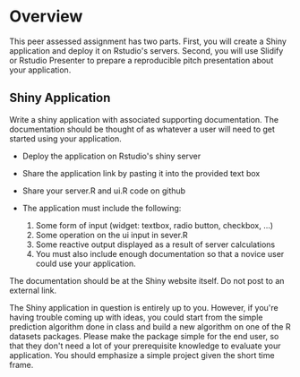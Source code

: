 # Overview

This peer assessed assignment has two parts. First, you will create a Shiny application and deploy it on Rstudio's servers. Second, you will use Slidify or Rstudio Presenter to prepare a reproducible pitch presentation about your application.

## Shiny Application

Write a shiny application with associated supporting documentation. The documentation should be thought of as whatever a user will need to get started using your application.
- Deploy the application on Rstudio's shiny server
- Share the application link by pasting it into the provided text box
- Share your server.R and ui.R code on github
- The application must include the following:

    1. Some form of input (widget: textbox, radio button, checkbox, ...)
    2. Some operation on the ui input in sever.R
    3. Some reactive output displayed as a result of server calculations
    4. You must also include enough documentation so that a novice user could use your application.

The documentation should be at the Shiny website itself. Do not post to an external link.

The Shiny application in question is entirely up to you. However, if you're having trouble coming up with ideas, you could start from the simple prediction algorithm done in class and build a new algorithm on one of the R datasets packages. Please make the package simple for the end user, so that they don't need a lot of your prerequisite knowledge to evaluate your application. You should emphasize a simple project given the short time frame.
